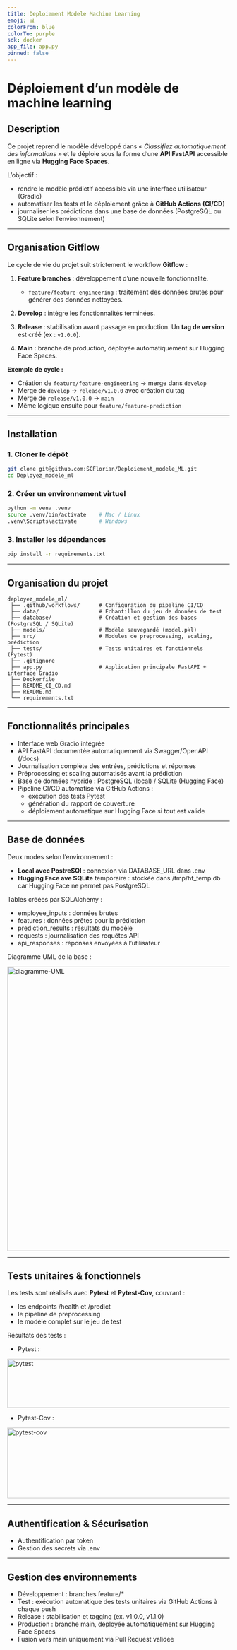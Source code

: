 ```yaml
---
title: Deploiement Modele Machine Learning
emoji: 📊
colorFrom: blue
colorTo: purple
sdk: docker
app_file: app.py
pinned: false
---
```


# Déploiement d’un modèle de machine learning

## Description
Ce projet reprend le modèle développé dans *« Classifiez automatiquement des informations »* et le déploie sous la forme d’une **API FastAPI** accessible en ligne via **Hugging Face Spaces**.  

L’objectif :  
- rendre le modèle prédictif accessible via une interface utilisateur (Gradio)  
- automatiser les tests et le déploiement grâce à **GitHub Actions (CI/CD)**  
- journaliser les prédictions dans une base de données (PostgreSQL ou SQLite selon l’environnement)

---

## Organisation Gitflow

Le cycle de vie du projet suit strictement le workflow **Gitflow** :  

1. **Feature branches** : développement d’une nouvelle fonctionnalité.  
   - `feature/feature-engineering` : traitement des données brutes pour générer des données nettoyées.  

2. **Develop** : intègre les fonctionnalités terminées.  

3. **Release** : stabilisation avant passage en production. Un **tag de version** est créé (ex : `v1.0.0`).  

4. **Main** : branche de production, déployée automatiquement sur Hugging Face Spaces.  

**Exemple de cycle :**  
- Création de `feature/feature-engineering` → merge dans `develop`
- Merge de `develop` → `release/v1.0.0` avec création du tag
- Merge de `release/v1.0.0` → `main`
- Même logique ensuite pour `feature/feature-prediction`

---

## Installation

### 1. Cloner le dépôt
```bash
git clone git@github.com:SCFlorian/Deploiement_modele_ML.git
cd Deployez_modele_ml
```

### 2. Créer un environnement virtuel
```bash
python -m venv .venv
source .venv/bin/activate    # Mac / Linux
.venv\Scripts\activate       # Windows
```

### 3. Installer les dépendances
```bash
pip install -r requirements.txt
```
---

## Organisation du projet
```
deployez_modele_ml/
 ├── .github/workflows/      # Configuration du pipeline CI/CD
 ├── data/                   # Échantillon du jeu de données de test
 ├── database/               # Création et gestion des bases (PostgreSQL / SQLite)
 ├── models/                 # Modèle sauvegardé (model.pkl)
 ├── src/                    # Modules de preprocessing, scaling, prédiction
 ├── tests/                  # Tests unitaires et fonctionnels (Pytest)
 ├── .gitignore
 ├── app.py                  # Application principale FastAPI + interface Gradio
 ├── Dockerfile
 ├── README_CI_CD.md
 ├── README.md
 └── requirements.txt
```

---

## Fonctionnalités principales
- Interface web Gradio intégrée
- API FastAPI documentée automatiquement via Swagger/OpenAPI (/docs)
- Journalisation complète des entrées, prédictions et réponses
- Préprocessing et scaling automatisés avant la prédiction
- Base de données hybride : PostgreSQL (local) / SQLite (Hugging Face)
- Pipeline CI/CD automatisé via GitHub Actions :
   - exécution des tests Pytest
   - génération du rapport de couverture
   - déploiement automatique sur Hugging Face si tout est valide

---

## Base de données
Deux modes selon l’environnement :
- **Local avec PostreSQl** : connexion via DATABASE_URL dans .env
- **Hugging Face ave SQLite** temporaire : stockée dans /tmp/hf_temp.db car Hugging Face ne permet pas PostgreSQL

Tables créées par SQLAlchemy :
- employee_inputs : données brutes
- features : données prêtes pour la prédiction
- prediction_results : résultats du modèle
- requests : journalisation des requêtes API
- api_responses : réponses envoyées à l’utilisateur

Diagramme UML de la base :

<img width="788" height="644" alt="diagramme-UML" src="https://github.com/user-attachments/assets/a0fdf6ca-6ada-4c14-aefd-7de30ce31ace" />


---

## Tests unitaires & fonctionnels
Les tests sont réalisés avec **Pytest** et **Pytest-Cov**, couvrant :
- les endpoints /health et /predict
- le pipeline de preprocessing
- le modèle complet sur le jeu de test

Résultats des tests :
- Pytest :

<img width="564" height="111" alt="pytest" src="https://github.com/user-attachments/assets/277c495e-7376-4562-b845-50b591c57ef6" />

- Pytest-Cov :

<img width="514" height="160" alt="pytest-cov" src="https://github.com/user-attachments/assets/536fcccd-6b9e-4f51-825f-c599718c95e8" />

---

## Authentification & Sécurisation
- Authentification par token
- Gestion des secrets via .env

---

## Gestion des environnements
- Développement : branches feature/*
- Test : exécution automatique des tests unitaires via GitHub Actions à chaque push
- Release : stabilisation et tagging (ex. v1.0.0, v1.1.0)
- Production : branche main, déployée automatiquement sur Hugging Face Spaces
- Fusion vers main uniquement via Pull Request validée

